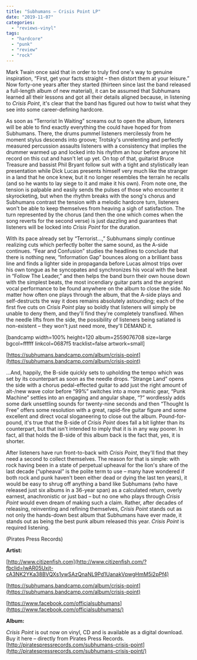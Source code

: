 ```yaml
---
title: "Subhumans – Crisis Point LP"
date: "2019-11-07"
categories: 
  - "reviews-vinyl"
tags: 
  - "hardcore"
  - "punk"
  - "review"
  - "rock"
---
```


Mark Twain once said that in order to truly find one's way to genuine inspiration, “First, get your facts straight – then distort them at your leisure.” Now forty-one years after they started (thirteen since last the band released a full-length album of new material), it can be assumed that Subhumans learned all their lessons and got all their details aligned because, in listening to _Crisis Point_, it's clear that the band has figured out how to twist what they see into some career-defining hardcore.

As soon as “Terrorist In Waiting” screams out to open the album, listeners will be able to find exactly everything the could have hoped for from Subhumans. There, the drums pummel listeners mercilessly from he moment stylus descends into groove; Trotsky's unrelenting and perfectly measured percussion assaults listeners with a consistency that implies the drummer warmed up and locked into his rhythm an hour before anyone hit record on this cut and hasn't let up yet. On top of that, guitarist Bruce Treasure and bassist Phil Bryant follow suit with a tight and stylistically lean presentation while Dick Lucas presents himself very much like the stranger in a land that he once knew, but it no longer resembles the terrain he recalls (and so he wants to lay siege to it and make it his own). From note one, the tension is palpable and easily sends the pulses of those who encounter it skyrocketing, but when the rhythm breaks with the song's chorus and Subhumans contrast the tension with a melodic hardcore turn, listeners won't be able to keep themselves from heaving a sigh of satisfaction. The turn represented by the chorus (and then the one which comes when the song reverts for the second verse) is just dazzling and guarantees that listeners will be locked into _Crisis Point_ for the duration.

With its pace already set by “Terrorist...,” Subhumans simply continue realizing cuts which perfectly bolter the same sound, as the A-side continues. “Fear and Confusion” studies the headlines to conclude that there is nothing new, “Information Gap” bounces along on a brilliant bass line and finds a lighter side in propaganda before Lucas almost trips over his own tongue as he syncopates and synchronizes his vocal with the beat in “Follow The Leader,” and then helps the band burn their own house down with the simplest beats, the most incendiary guitar parts and the angriest vocal performance to be found anywhere on the album to close the side. No matter how often one plays through the album, that the A-side plays and self-destructs the way it does remains absolutely astounding; each of the first five cuts on _Crisis Point_ play so boldly that listeners will simply be unable to deny them, and they'll find they're completely transfixed. When the needle lifts from the side, the possibility of listeners being satiated is non-existent – they won't just need more, they'll DEMAND it.

\[bandcamp width=100% height=120 album=2559076708 size=large bgcol=ffffff linkcol=0687f5 tracklist=false artwork=small\]

[https://subhumans.bandcamp.com/album/crisis-point](https://subhumans.bandcamp.com/album/crisis-point)

...And, happily, the B-side quickly sets to upholding the tempo which was set by its counterpart as soon as the needle drops. “Strange Land” opens the side with a chorus pedal-effected guitar to add just the right amount of alt-/new wave color before “99%” switches into a more manic gear, “Punk Machine” settles into an engaging and angular shape, “?” wordlessly adds some dark unsettling sounds for twenty-nine seconds and then “Thought Is Free” offers some resolution with a great, rapid-fire guitar figure and some excellent and direct vocal sloganeering to close out the album. Pound-for-pound, it's true that the B-side of _Crisis Point_ does fall a bit lighter than its counterpart, but that isn't intended to imply that it is in any way poorer. In fact, all that holds the B-side of this album back is the fact that, yes, it is shorter.

After listeners have run front-to-back with _Crisis Point_, they'll find that they need a second to collect themselves. The reason for that is simple: with rock having been in a state of perpetual upheaval for the lion's share of the last decade (“upheaval” is the polite term to use – many have wondered if both rock and punk haven't been either dead or dying the last ten years), it would be easy to shrug off anything a band like Subhumans (who have released just six albums in a 36-year span) as a calculated return, overly earnest, anachronistic or just bad – but no one who plays through _Crisis Point_ would even dream of making such a claim. Rather, after decades of releasing, reinventing and refining themselves, _Crisis Point_ stands out as not only the hands-down best album that Subhumans have ever made, it stands out as being the best punk album released this year. _Crisis Point_ is required listening. 

(Pirates Press Records)

**Artist:**

[http://www.citizenfish.com](http://www.citizenfish.com/?fbclid=IwAR05Uxjt-cA3NK2YKa38BVQXs1ywSAzQnaNL9Pd1UanakVpwgHmM5i2pPf4)

[https://subhumans.bandcamp.com/album/crisis-point](https://subhumans.bandcamp.com/album/crisis-point)

[https://www.facebook.com/officialsubhumans](https://www.facebook.com/officialsubhumans/)

**Album:**

_Crisis Point_ is out now on vinyl, CD and is available as a digital download. Buy it here – directly from Pirates Press Records. [http://piratespressrecords.com/subhumans-crisis-point](http://piratespressrecords.com/subhumans-crisis-point/)
